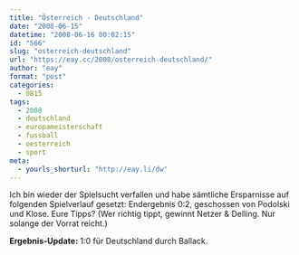 ```yaml
---
title: "Österreich - Deutschland"
date: "2008-06-15"
datetime: "2008-06-16 00:02:15"
id: "566"
slug: "osterreich-deutschland"
url: "https://eay.cc/2008/osterreich-deutschland/"
author: "eay"
format: "post"
categories:
  - 0815
tags:
  - 2008
  - deutschland
  - europameisterschaft
  - fussball
  - oesterreich
  - sport
meta:
  - yourls_shorturl: "http://eay.li/dw"
---
```


Ich bin wieder der Spielsucht verfallen und habe sämtliche Ersparnisse auf folgenden Spielverlauf gesetzt: Endergebnis 0:2, geschossen von Podolski und Klose. Eure Tipps? (Wer richtig tippt, gewinnt Netzer & Delling. Nur solange der Vorrat reicht.)

**Ergebnis-Update:** 1:0 für Deutschland durch Ballack.
